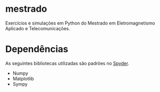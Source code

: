 mestrado
========

Exercícios e simulações em Python do Mestrado em Eletromagnetismo Aplicado e Telecomunicações.

# Dependências

As seguintes bibliotecas utilizadas são padrões no [Spyder](https://code.google.com/p/spyderlib/).

- Numpy
- Matplotlib
- Sympy
